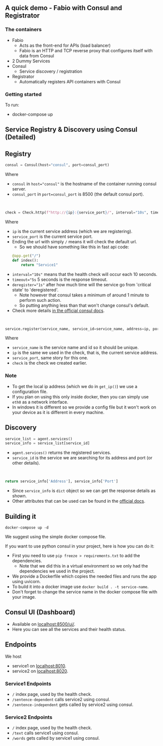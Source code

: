 ## A quick demo - Fabio with Consul and Registrator
### The containers
- Fabio
    -   Acts as the front-end for APIs (load balancer)
    - Fabio is an HTTP and TCP reverse proxy that configures itself with data from Consul
-   2 Dummy Services
- Consul
    -   Service discovery / registration
- Registrator
    -   Automatically registers API containers with Consul


### Getting started    


To run:
  - docker-compose up
  
## Service Registry & Discovery using Consul (Detailed)

## Registry

```python
consul = Consul(host="consul", port=consul_port)
```
Where
- `consul` in `host="consul"` is the hostname of the container running consul server.
- `consul_port` in `port=consul_port` is 8500 (the default consul port).

<br />

```python
check = Check.http(f"http://{ip}:{service_port}/", interval="10s", timeout="5s", deregister="1s")
```
Where
- `ip` is the current service address (which we are registering).
- `service_port` is the current service port.
- Ending the url with simply `/` means it will check the default url.
    - So we should have something like this in fast api code:
    ```python
    @app.get("/")
    def index():
        return "Service1"
    ```
- `interval="10s"` means that the health check will occur each 10 seconds.
- `timeout="5s` 5 seconds is the response timeout.
- `deregister="1s"` after how much time will the service go from 'critical state' to 'deregistered'.
    - Note however that consul takes a minimum of around 1 minute to perform such action.
    - So putting anything less than that won't change consul's default.
- Check more details [in the official consul docs](https://www.consul.io/api/agent/check.html#parameters-1).

<br />

```python
service.register(service_name, service_id=service_name, address=ip, port=service_port, check=check)
```
Where
- `service_name` is the service name and id so it should be unique.
- `ip` is the same we used in the check, that is, the current service address.
- `service_port`, same story for this one.
- `check` is the check we created earlier.

### Note
- To get the local ip address (which we do in `get_ip()`) we use a configuration file.
- If you plan on using this only inside docker, then you can simply use `eth0` as a network interface.
- In windows it is different so we provide a config file but it won't work on your device as it is different in every machine.

## Discovery

```python
service_list = agent.services()
service_info = service_list[service_id]
```
- `agent.services()` returns the registered services.
- `service_id` is the service we are searching for its address and port (or other details).

<br />

```python
return service_info['Address'], service_info['Port']
```
- Since `service_info` is `dict` object so we can get the response details as shown.
- Other attributes that can be used can be found in the [official docs](https://www.consul.io/api/agent/service.html#sample-response-1).

## Building it

```commandline
docker-compose up -d
```
We suggest using the simple docker compose file.

If you want to use python consul in your project, here is how you can do it:

- First you need to use `pip freeze > requirements.txt` to add the dependencies.
    - Note that we did this in a virtual environment so we only had the dependencies we used in the project.
- We provide a Dockerfile which copies the needed files and runs the app using uvicorn.
- To build it into a docker image use `docker build . -t service-name`.
- Don't forget to change the service name in the docker compose file with your image.

## Consul UI (Dashboard)
- Available on [localhost:8500/ui/](http://localhost:8500/ui/).
- Here you can see all the services and their health status.

## Endpoints
We host
- service1 on [localhost:8010](http://localhost:8010/).
- service2 on [localhost:8020](http://localhost:8020/).

### Service1 Endpoints
- `/` index page, used by the health check.
- `/sentence-dependent` calls service2 using consul.
- `/sentence-independent` gets called by service2 using consul.

### Service2 Endpoints
- `/` index page, used by the health check.
- `/text` calls service1 using consul.
- `/words` gets called by service1 using consul.
